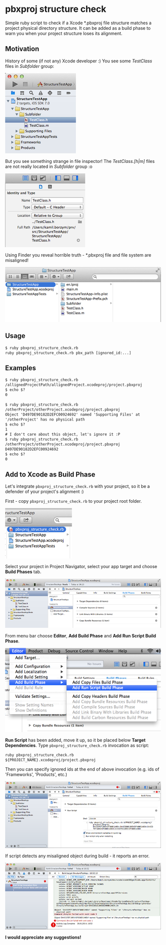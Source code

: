 pbxproj structure check
=======================

Simple ruby script to check if a Xcode *.pbxproj file structure matches a project physical directory structure. It can be added as a build phase to warn you when your project structure loses its alignment.

Motivation
----------

History of some (if not any) Xcode developer :) You see some *TestClass* files in *Subfolder* group:

![readme_img1.png](readme_imgs/readme_img1.png)

But you see something strange in file inspector! The *TestClass.[h|m]* files are not really located in *Subfolder* group :o

![readme_img2.png](readme_imgs/readme_img2.png)

Using Finder you reveal horrible truth - *.pbxproj file and file system are misaligned!

![readme_img3.png](readme_imgs/readme_img3.png)

Usage
-----

	$ ruby pbxproj_structure_check.rb 
	ruby pbxproj_structure_check.rb pbx_path [ignored_id:...]

Examples
--------

	$ ruby pbxproj_structure_check.rb /allignedProjectPath/allignedProject.xcodeproj/project.pbxproj
	$ echo $?
	0

	$ ruby pbxproj_structure_check.rb /otherProject/otherProject.xcodeproj/project.pbxproj
	Object 'D497DE90182D2EFC00924692' named 'Supporting Files' at '/otherProject' has no physical path
	$ echo $?
	1
	# I don't care about this object, let's ignore it :P
	$ ruby pbxproj_structure_check.rb /otherProject/otherProject.xcodeproj/project.pbxproj D497DE90182D2EFC00924692
	$ echo $?
	0

Add to Xcode as Build Phase
---------------------------

Let's integrate `pbxproj_structure_check.rb` with your project, so it be a defender of your project's alignment :)

First - copy `pbxproj_structure_check.rb` to your project root folder.

![readme_img4.png](readme_imgs/readme_img4.png)

Select your project in Project Navigator, select your app target and choose **Build Phases** tab.

![readme_img5.png](readme_imgs/readme_img5.png)

From menu bar choose **Editor**, **Add Build Phase** and **Add Run Script Build Phase**.

![readme_img6.png](readme_imgs/readme_img6.png)

**Run Script** has been added, move it up, so it be placed below **Target Dependencies**. Type `pbxproj_structure_check.rb` invocation as script:

	ruby pbxproj_structure_check.rb ${PROJECT_NAME}.xcodeproj/project.pbxproj

Then you can specify ignored ids at the end of above invocation (e.g. ids of 'Frameworks', 'Products', etc.)	

![readme_img7.png](readme_imgs/readme_img7.png)

If script detects any misaligned object during build - it reports an error.

![readme_img7.png](readme_imgs/readme_img8.png)


**I would appreciate any suggestions!**
